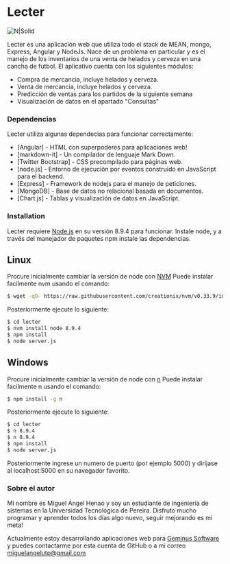 # Lecter

![N|Solid](https://meanstacktips.files.wordpress.com/2015/09/cropped-mean-stack-logo1.jpg)

Lecter es una aplicación web que utiliza todo el stack de MEAN, mongo, Express, Angular y NodeJs.
Nace de un problema en particular y es el manejo de los inventarios de una venta de helados y cerveza en una cancha de futbol. 
El aplicativo cuenta con los siguientes módulos:

  - Compra de mercancia, incluye helados y cerveza.
  - Venta de mercancia, incluye helados y cerveza.
  - Predicción de ventas para los partidos de la siguiente semana
  - Visualización de datos en el apartado "Consultas"

### Dependencias

Lecter utiliza algunas dependecias para funcionar correctamente:

* [Angular] - HTML con superpoderes para aplicaciones web!
* [markdown-it] - Un compilador de lenguaje Mark Down.
* [Twitter Bootstrap] - CSS precompilado para páginas web.
* [node.js] - Entorno de ejecución por eventos construido en JavaScript para el backend.
* [Express] - Framework de nodejs para el manejo de peticiones.
* [MongoDB] - Base de datos no relacional basada en documentos.
* [Chart.js] - Tablas y visualización de datos en JavaScript.

### Installation

Lecter requiere [Node.js](https://nodejs.org/) en su versión 8.9.4 para funcionar.
Instale node, y a través del manejador de paquetes npm instale las dependencias.

## Linux
Procure inicialmente cambiar la versión de node con [NVM](https://github.com/creationix/nvm) 
Puede instalar facilmente nvm usando el comando: 
```sh
$ wget -qO- https://raw.githubusercontent.com/creationix/nvm/v0.33.9/install.sh | bash
```
Posteriormente ejecute lo siguiente:

```sh
$ cd lecter
$ nvm install node 8.9.4
$ npm install
$ node server.js
```

## Windows
Procure inicialmente cambiar la versión de node con [n](https://github.com/tj/n) 
Puede instalar facilmente n usando el comando: 
```sh
$ npm install -g n
```
Posteriormente ejecute lo siguiente:

```sh
$ cd lecter
$ n 8.9.4
$ n 8.9.4
$ npm install
$ node server.js
```

Posteriormente ingrese un numero de puerto (por ejemplo 5000) y diríjase al localhost:5000 en su navegador favorito.

### Sobre el autor

Mi nombre es Miguel Ángel Henao y soy un estudiante de ingeniería de sistemas en la Universidad Tecnológica de Pereira.
Disfruto mucho programar y aprender todos los días algo nuevo, seguir mejorando es mi meta!

Actualmente estoy desarrollando aplicaciones web para [Geminus Software](http://www.geminus.com.co/) y puedes contactarme por esta cuenta de GitHub o a mi correo miguelangelutp@gmail.com

